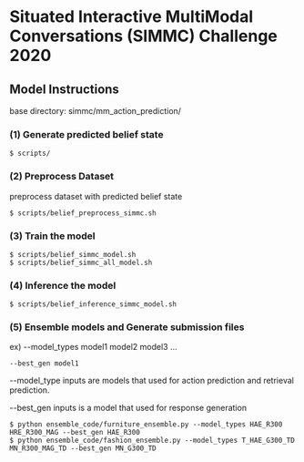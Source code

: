 # Situated Interactive MultiModal Conversations (SIMMC) Challenge 2020

## Model Instructions
base directory: simmc/mm_action_prediction/

### (1) Generate predicted belief state

```
$ scripts/
```

### (2) Preprocess Dataset

preprocess dataset with predicted belief state
```
$ scripts/belief_preprocess_simmc.sh
```

### (3) Train the model
```
$ scripts/belief_simmc_model.sh
$ scripts/belief_simmc_all_model.sh
```

### (4) Inference the model
```
$ scripts/belief_inference_simmc_model.sh
```

### (5) Ensemble models and Generate submission files
ex) --model_types model1 model2 model3 ...

    --best_gen model1
    
--model_type inputs are models that used for action prediction and retrieval prediction.

--best_gen inputs is a model that used for response generation


```
$ python ensemble_code/furniture_ensemble.py --model_types HAE_R300 HRE_R300_MAG --best_gen HAE_R300
$ python ensemble_code/fashion_ensemble.py --model_types T_HAE_G300_TD MN_R300_MAG_TD --best_gen MN_G300_TD
```


